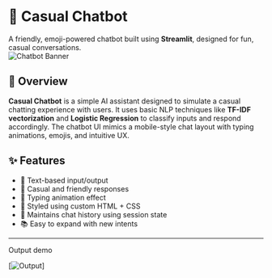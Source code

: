# 💬 Casual Chatbot
A friendly, emoji-powered chatbot built using **Streamlit**, designed for fun, casual conversations.  
![Chatbot Banner]() 

## 🧠 Overview

**Casual Chatbot** is a simple AI assistant designed to simulate a casual chatting experience with users. It uses basic NLP techniques like **TF-IDF vectorization** and **Logistic Regression** to classify inputs and respond accordingly. The chatbot UI mimics a mobile-style chat layout with typing animations, emojis, and intuitive UX.

## ✨ Features

- 🧾 Text-based input/output
- 💖 Casual and friendly responses
- 💬 Typing animation effect
- 🎨 Styled using custom HTML + CSS
- 🔁 Maintains chat history using session state
- 📚 Easy to expand with new intents

---
Output demo

[![Output](https://drive.google.com/file/d/1HnwfVt1DCZQYJrhy8BeuaIkbWDsNP6lR/view?usp=sharing)]

